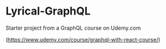 # Lyrical-GraphQL
Starter project from a GraphQL course on Udemy.com

(https://www.udemy.com/course/graphql-with-react-course/)
